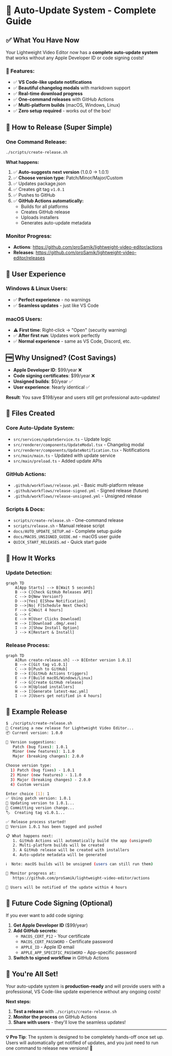 # 🚀 Auto-Update System - Complete Guide

## ✅ **What You Have Now**

Your Lightweight Video Editor now has a **complete auto-update system** that works without any Apple Developer ID or code signing costs!

### **🎯 Features:**
- ✅ **VS Code-like update notifications**
- ✅ **Beautiful changelog modals** with markdown support
- ✅ **Real-time download progress**
- ✅ **One-command releases** with GitHub Actions
- ✅ **Multi-platform builds** (macOS, Windows, Linux)
- ✅ **Zero setup required** - works out of the box!

## 🚀 **How to Release (Super Simple)**

### **One Command Release:**
```bash
./scripts/create-release.sh
```

**What happens:**
1. ✅ **Auto-suggests next version** (1.0.0 → 1.0.1)
2. ✅ **Choose version type**: Patch/Minor/Major/Custom
3. ✅ Updates package.json
4. ✅ Creates git tag `v1.0.1`
5. ✅ Pushes to GitHub
6. ✅ **GitHub Actions automatically:**
   - Builds for all platforms
   - Creates GitHub release
   - Uploads installers
   - Generates auto-update metadata

### **Monitor Progress:**
- **Actions**: https://github.com/proSamik/lightweight-video-editor/actions
- **Releases**: https://github.com/proSamik/lightweight-video-editor/releases

## 📱 **User Experience**

### **Windows & Linux Users:**
- ✅ **Perfect experience** - no warnings
- ✅ **Seamless updates** - just like VS Code

### **macOS Users:**
- ⚠️ **First time**: Right-click → "Open" (security warning)
- ✅ **After first run**: Updates work perfectly
- ✅ **Normal experience** - same as VS Code, Discord, etc.

## 🆓 **Why Unsigned? (Cost Savings)**

- **Apple Developer ID**: $99/year ❌
- **Code signing certificates**: $99/year ❌
- **Unsigned builds**: $0/year ✅
- **User experience**: Nearly identical ✅

**Result**: You save $198/year and users still get professional auto-updates!

## 📁 **Files Created**

### **Core Auto-Update System:**
- `src/services/updateService.ts` - Update logic
- `src/renderer/components/UpdateModal.tsx` - Changelog modal
- `src/renderer/components/UpdateNotification.tsx` - Notifications
- `src/main/main.ts` - Updated with update service
- `src/main/preload.ts` - Added update APIs

### **GitHub Actions:**
- `.github/workflows/release.yml` - Basic multi-platform release
- `.github/workflows/release-signed.yml` - Signed release (future)
- `.github/workflows/release-unsigned.yml` - Unsigned release

### **Scripts & Docs:**
- `scripts/create-release.sh` - One-command release
- `scripts/release.sh` - Manual release script
- `docs/AUTO_UPDATE_SETUP.md` - Complete setup guide
- `docs/MACOS_UNSIGNED_GUIDE.md` - macOS user guide
- `QUICK_START_RELEASES.md` - Quick start guide

## 🔧 **How It Works**

### **Update Detection:**
```mermaid
graph TD
    A[App Starts] --> B[Wait 5 seconds]
    B --> C[Check GitHub Releases API]
    C --> D{New Version?}
    D -->|Yes| E[Show Notification]
    D -->|No| F[Schedule Next Check]
    F --> G[Wait 4 hours]
    G --> C
    E --> H[User Clicks Download]
    H --> I[Download .dmg/.exe]
    I --> J[Show Install Option]
    J --> K[Restart & Install]
```

### **Release Process:**
```mermaid
graph TD
    A[Run create-release.sh] --> B[Enter version 1.0.1]
    B --> C[Git tag v1.0.1]
    C --> D[Push to GitHub]
    D --> E[GitHub Actions triggers]
    E --> F[Build macOS/Windows/Linux]
    F --> G[Create GitHub release]
    G --> H[Upload installers]
    H --> I[Generate latest-mac.yml]
    I --> J[Users get notified in 4 hours]
```

## 🎯 **Example Release**

```bash
$ ./scripts/create-release.sh
🚀 Creating a new release for Lightweight Video Editor...
📦 Current version: 1.0.0

🚀 Version suggestions:
   Patch (bug fixes): 1.0.1
   Minor (new features): 1.1.0
   Major (breaking changes): 2.0.0

Choose version type:
  1) Patch (bug fixes) - 1.0.1
  2) Minor (new features) - 1.1.0
  3) Major (breaking changes) - 2.0.0
  4) Custom version

Enter choice [1]: 1
✅ Using patch version: 1.0.1
📝 Updating version to 1.0.1...
💾 Committing version change...
🏷️  Creating tag v1.0.1...

✅ Release process started!
🎉 Version 1.0.1 has been tagged and pushed

📋 What happens next:
   1. GitHub Actions will automatically build the app (unsigned)
   2. Multi-platform builds will be created
   3. A GitHub release will be created with installers
   4. Auto-update metadata will be generated

ℹ️  Note: macOS builds will be unsigned (users can still run them)

🔗 Monitor progress at:
   https://github.com/proSamik/lightweight-video-editor/actions

📱 Users will be notified of the update within 4 hours
```

## 🔮 **Future Code Signing (Optional)**

If you ever want to add code signing:

1. **Get Apple Developer ID** ($99/year)
2. **Add GitHub secrets:**
   - `MACOS_CERT_P12` - Your certificate
   - `MACOS_CERT_PASSWORD` - Certificate password
   - `APPLE_ID` - Apple ID email
   - `APPLE_APP_SPECIFIC_PASSWORD` - App-specific password
3. **Switch to signed workflow** in GitHub Actions

## 🎉 **You're All Set!**

Your auto-update system is **production-ready** and will provide users with a professional, VS Code-like update experience without any ongoing costs!

**Next steps:**
1. **Test a release** with `./scripts/create-release.sh`
2. **Monitor the process** on GitHub Actions
3. **Share with users** - they'll love the seamless updates!

---

**💡 Pro Tip**: The system is designed to be completely hands-off once set up. Users will automatically get notified of updates, and you just need to run one command to release new versions! 🚀
